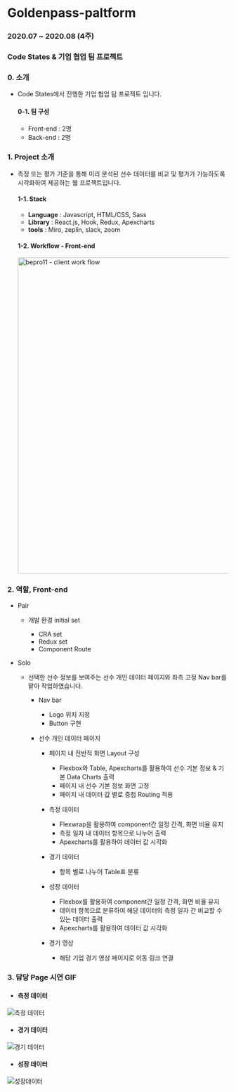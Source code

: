 # Goldenpass-paltform

### 2020.07 ~ 2020.08 (4주)

### Code States & 기업 협업 팀 프로젝트

### 0. 소개

- Code States에서 진행한 기업 협업 팀 프로젝트 입니다.

  #### 0-1. 팀 구성

  - Front-end : 2명
  - Back-end : 2명

### 1. Project 소개

- 측정 또는 평가 기준을 통해 미리 분석된 선수 데이터를 비교 및 평가가 가능하도록 시각화하여 제공하는 웹 프로젝트입니다. </br>

  #### 1-1. Stack

    - **Language** : Javascript, HTML/CSS, Sass </br>
    - **Library** : React.js, Hook, Redux, Apexcharts </br>
    - **tools** : Miro, zeplin, slack, zoom
    
  #### 1-2. Workflow - Front-end
  <img width="720" alt="bepro11 - client work flow" src="https://user-images.githubusercontent.com/61106972/96485652-9aa75d80-1277-11eb-8550-945f8b6358c9.png">

### 2. 역할, Front-end

- Pair
  - 개발 환경 initial set
  
    - CRA set
    - Redux set
    - Component Route

- Solo 
  - 선택한 선수 정보를 보여주는 선수 개인 데이터 페이지와 좌측 고정 Nav bar를 맡아 작업하였습니다.
  
    - Nav bar
    
      - Logo 위치 지정
      - Button 구현
      
    - 선수 개인 데이터 페이지
    
      - 페이지 내 전반적 화면 Layout 구성
      
        - Flexbox와 Table, Apexcharts를 활용하여 선수 기본 정보 & 기본 Data Charts 출력
        - 페이지 내 선수 기본 정보 화면 고정
        - 페이지 내 데이터 값 별로 중첩 Routing 적용
        
      - 측정 데이터
      
        - Flexwrap을 활용하여 component간 일정 간격, 화면 비율 유지
        - 측정 일자 내 데이터 항목으로 나누어 출력
        - Apexcharts를 활용하여 데이터 값 시각화
        
      - 경기 데이터 
      
        - 항목 별로 나누어 Table표 분류
        
      - 성장 데이터
      
        - Flexbox를 활용하여 component간 일정 간격, 화면 비율 유지 
        - 데이터 항목으로 분류하여 해당 데이터의 측정 일자 간 비교할 수 있는 데이터 출력
        - Apexcharts를 활용하여 데이터 값 시각화
        
      - 경기 영상
      
        - 해당 기업 경기 영상 페이지로 이동 링크 연결

### 3. 담당 Page 시연 GIF

- #### 측정 데이터

![측정 데이터](https://user-images.githubusercontent.com/61106972/96480873-c4f81b80-1275-11eb-86d1-b777611484fb.gif)

- #### 경기 데이터

![경기 데이터](https://user-images.githubusercontent.com/61106972/96481433-772fe300-1276-11eb-9c56-14bcf5bfe936.gif)

- #### 성장 데이터

![성장데이터](https://user-images.githubusercontent.com/61106972/96478925-38e4f480-1273-11eb-9fa4-10c029b65f27.gif)
